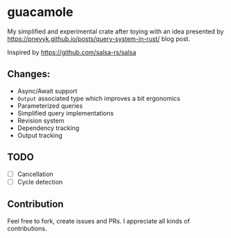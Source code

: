 # guacamole

My simplified and experimental crate after toying with an idea presented by https://pnevyk.github.io/posts/query-system-in-rust/ blog post. 

Inspired by https://github.com/salsa-rs/salsa

## Changes:
* Async/Await support
* `Output` associated type which improves a bit ergonomics
* Parameterized queries
* Simplified query implementations
* Revision system
* Dependency tracking
* Output tracking

## TODO
* [ ] Cancellation
* [ ] Cycle detection

## Contribution
Feel free to fork, create issues and PRs. I appreciate all kinds of contributions.